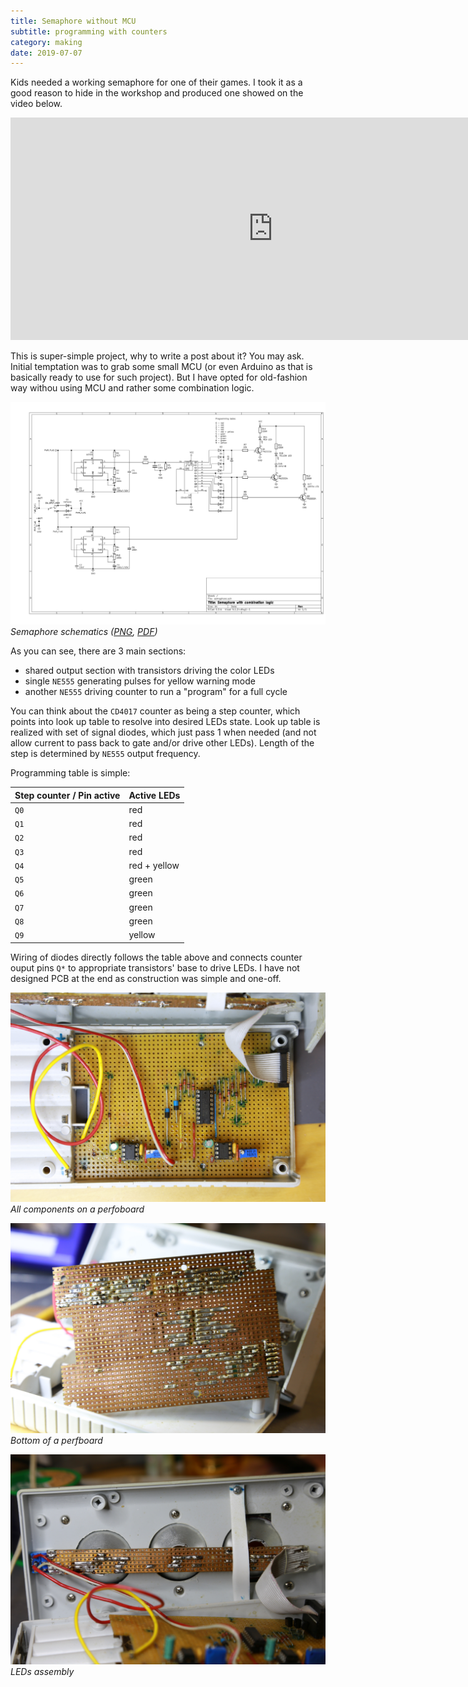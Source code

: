 ```yaml
---
title: Semaphore without MCU
subtitle: programming with counters
category: making
date: 2019-07-07
---
```


Kids needed a working semaphore for one of their games. I took it as a good reason to hide in the workshop and produced one showed on the video below.

<iframe width="840px" height="356px" src="https://www.youtube.com/embed/5nYlYqhAlMA" frameborder="0" allow="accelerometer; autoplay; encrypted-media; gyroscope; picture-in-picture" allowfullscreen></iframe>

This is super-simple project, why to write a post about it? You may ask. Initial temptation was to grab some small MCU (or even Arduino as that is basically ready to use for such project). But I have opted for old-fashion way withou using MCU and rather some combination logic.

![Schematics of semaphore](semaphore/schematics.png) *Semaphore schematics ([PNG](semaphore/schematics.png), [PDF](semaphore/schematics.pdf))*

As you can see, there are 3 main sections:

* shared output section with transistors driving the color LEDs
* single `NE555` generating pulses for yellow warning mode
* another `NE555` driving counter to run a "program" for a full cycle

You can think about the `CD4017` counter as being a step counter, which points into look up table to resolve into desired LEDs state. Look up table is realized with set of signal diodes, which just pass 1 when needed (and not allow current to pass back to gate and/or drive other LEDs). Length of the step is determined by `NE555` output frequency.

Programming table is simple:

| Step counter / Pin active | Active LEDs |
| ------------------------- | ----------- |
| `Q0` | red |
| `Q1` | red |
| `Q2` | red |
| `Q3` | red |
| `Q4` | red + yellow |
| `Q5` | green  |
| `Q6` | green  |
| `Q7` | green  |
| `Q8` | green  |
| `Q9` | yellow |

Wiring of diodes directly follows the table above and connects counter ouput pins `Q*` to appropriate transistors' base to drive LEDs. I have not designed PCB at the end as construction was simple and one-off.

![All components on a perfoboard](semaphore/O56A7462.JPG) *All components on a perfoboard*

![Bottom of a perfboard](semaphore/O56A7466.JPG) *Bottom of a perfboard*

![LEDs assembly](semaphore/O56A7469.JPG) *LEDs assembly*
